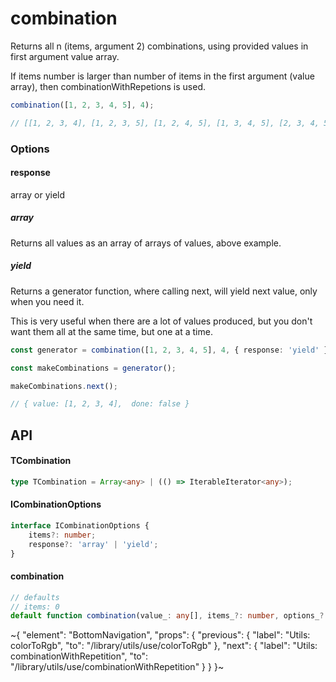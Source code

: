
# combination

Returns all n (items, argument 2) combinations, using provided values in first argument value array.

If items number is larger than number of items in the first argument (value array), then combinationWithRepetions is used.

```ts
combination([1, 2, 3, 4, 5], 4);

// [[1, 2, 3, 4], [1, 2, 3, 5], [1, 2, 4, 5], [1, 3, 4, 5], [2, 3, 4, 5]]
```

### Options

#### response

array or yield

##### array

Returns all values as an array of arrays of values, above example.

##### yield

Returns a generator function, where calling next, will yield next value, only when you need it.

This is very useful when there are a lot of values produced, but you don't want them all at the same time, but one at a time.

```ts
const generator = combination([1, 2, 3, 4, 5], 4, { response: 'yield' });

const makeCombinations = generator();

makeCombinations.next();

// { value: [1, 2, 3, 4],  done: false }
```

## API

#### TCombination

```ts
type TCombination = Array<any> | (() => IterableIterator<any>);
```

#### ICombinationOptions

```ts
interface ICombinationOptions {
    items?: number;
    response?: 'array' | 'yield';
}
```

#### combination

```ts
// defaults
// items: 0
default function combination(value_: any[], items_?: number, options_?: ICombinationOptions): TCombination;
```


~{
  "element": "BottomNavigation",
  "props": {
    "previous": {
      "label": "Utils: colorToRgb",
      "to": "/library/utils/use/colorToRgb"
    },
    "next": {
      "label": "Utils: combinationWithRepetition",
      "to": "/library/utils/use/combinationWithRepetition"
    }
  }
}~

